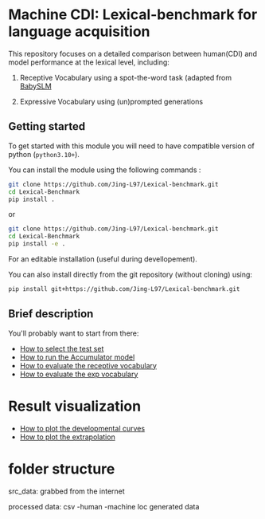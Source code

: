 # Machine CDI: Lexical-benchmark for language acquisition

This repository focuses on a detailed comparison between human(CDI) and model performance at the lexical level, including: 

1) Receptive Vocabulary using a spot-the-word task (adapted from [BabySLM](https://github.com/MarvinLvn/BabySLM)

2) Expressive Vocabulary using (un)prompted generations


## Getting started


To get started with this module you will need to have compatible version of python (`python3.10+`).

You can install the module using the following commands :

```bash
git clone https://github.com/Jing-L97/Lexical-benchmark.git
cd Lexical-Benchmark
pip install .
```

or 

```bash
git clone https://github.com/Jing-L97/Lexical-benchmark.git
cd Lexical-Benchmark
pip install -e .
```

For an editable installation (useful during devellopement).


You can also install directly from the git repository (without cloning) using:

```bash
pip install git+https://github.com/Jing-L97/Lexical-benchmark.git
```


## Brief description

You'll probably want to start from there:
- [How to select the test set](docs/select_test.md)
- [How to run the Accumulator model](docs/accum.md)
- [How to evaluate the receptive vocabulary](docs/recep.md)
- [How to evaluate the exp vocabulary](docs/exp.md)

# Result visualization
- [How to plot the developmental curves](docs/plot_fig.md)
- [How to plot the extrapolation](docs/plot_extra.md)


# folder structure
src_data: grabbed from the internet
            
processed data: csv
    -human
    -machine
        loc
        generated data




